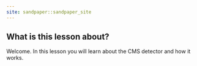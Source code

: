 ```yaml
---
site: sandpaper::sandpaper_site
---
```


## What is this lesson about?

Welcome. In this lesson you will learn about the CMS detector and how it works.


